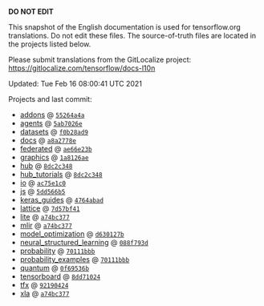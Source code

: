 __DO NOT EDIT__

This snapshot of the English documentation is used for tensorflow.org
translations. Do not edit these files. The source-of-truth files are located in
the projects listed below.

Please submit translations from the GitLocalize project: https://gitlocalize.com/tensorflow/docs-l10n

Updated: Tue Feb 16 08:00:41 UTC 2021

Projects and last commit:

- [addons](https://github.com/tensorflow/addons/tree/master/docs) @ <a href='https://github.com/tensorflow/addons/commit/55264a4afd9644fd8b10ce3161a9ef227f84bbc2'><code>55264a4a</code></a>
- [agents](https://github.com/tensorflow/agents/tree/master/docs) @ <a href='https://github.com/tensorflow/agents/commit/5ab7026e47503f14ef02918acfae340f4128dcd4'><code>5ab7026e</code></a>
- [datasets](https://github.com/tensorflow/datasets/tree/master/docs) @ <a href='https://github.com/tensorflow/datasets/commit/f0b28ad968a8e1161b1a01859dae38d7c3c427b4'><code>f0b28ad9</code></a>
- [docs](https://github.com/tensorflow/docs/tree/master/site/en) @ <a href='https://github.com/tensorflow/docs/commit/a8a2778e805509eb0ec0c2487732a9085db33900'><code>a8a2778e</code></a>
- [federated](https://github.com/tensorflow/federated/tree/master/docs) @ <a href='https://github.com/tensorflow/federated/commit/ae66e23bb24f24ba2339e5329dbe8b20c0f77e6e'><code>ae66e23b</code></a>
- [graphics](https://github.com/tensorflow/graphics/tree/master/tensorflow_graphics/g3doc) @ <a href='https://github.com/tensorflow/graphics/commit/1a8126ae83284b1f93995b3e513dfc6453911b04'><code>1a8126ae</code></a>
- [hub](https://github.com/tensorflow/hub/tree/master/docs) @ <a href='https://github.com/tensorflow/hub/commit/8dc2c348435433468c57b4dda924f168f2d09878'><code>8dc2c348</code></a>
- [hub_tutorials](https://github.com/tensorflow/hub/tree/master/examples/colab) @ <a href='https://github.com/tensorflow/hub/commit/8dc2c348435433468c57b4dda924f168f2d09878'><code>8dc2c348</code></a>
- [io](https://github.com/tensorflow/io/tree/master/docs) @ <a href='https://github.com/tensorflow/io/commit/ac75e1c0b0c89f5d25db48a3c6218ceeee0c1c6a'><code>ac75e1c0</code></a>
- [js](https://github.com/tensorflow/tfjs-website/tree/master/docs) @ <a href='https://github.com/tensorflow/tfjs-website/commit/5dd566b56c4dddc94ee7ddf72751e9c697d5a605'><code>5dd566b5</code></a>
- [keras_guides](https://github.com/tensorflow/docs/tree/snapshot-keras/site/en/guide/keras) @ <a href='https://github.com/tensorflow/docs/commit/4764abad680f9698f8ba9ace121ac9d0d9cb69af'><code>4764abad</code></a>
- [lattice](https://github.com/tensorflow/lattice/tree/master/docs) @ <a href='https://github.com/tensorflow/lattice/commit/7d57bf41cd73dd8d8c546fb41f93ef7557f68fe3'><code>7d57bf41</code></a>
- [lite](https://github.com/tensorflow/tensorflow/tree/master/tensorflow/lite/g3doc) @ <a href='https://github.com/tensorflow/tensorflow/commit/a74bc377643245f7b0c5a9810cb539ef35b9dc1d'><code>a74bc377</code></a>
- [mlir](https://github.com/tensorflow/tensorflow/tree/master/tensorflow/compiler/mlir/g3doc) @ <a href='https://github.com/tensorflow/tensorflow/commit/a74bc377643245f7b0c5a9810cb539ef35b9dc1d'><code>a74bc377</code></a>
- [model_optimization](https://github.com/tensorflow/model-optimization/tree/master/tensorflow_model_optimization/g3doc) @ <a href='https://github.com/tensorflow/model-optimization/commit/d630127bf350612352b18c8247420406c249d9b6'><code>d630127b</code></a>
- [neural_structured_learning](https://github.com/tensorflow/neural-structured-learning/tree/master/g3doc) @ <a href='https://github.com/tensorflow/neural-structured-learning/commit/088f793dde1b611c00b7bb7d10264bdf5e6d92fc'><code>088f793d</code></a>
- [probability](https://github.com/tensorflow/probability/tree/master/tensorflow_probability/g3doc) @ <a href='https://github.com/tensorflow/probability/commit/70111bbb37b748a636b9e47635713657f4dab092'><code>70111bbb</code></a>
- [probability_examples](https://github.com/tensorflow/probability/tree/master/tensorflow_probability/examples/jupyter_notebooks) @ <a href='https://github.com/tensorflow/probability/commit/70111bbb37b748a636b9e47635713657f4dab092'><code>70111bbb</code></a>
- [quantum](https://github.com/tensorflow/quantum/tree/master/docs) @ <a href='https://github.com/tensorflow/quantum/commit/0f69536b20abb896c17fecc25b5d8a7cd9f67223'><code>0f69536b</code></a>
- [tensorboard](https://github.com/tensorflow/tensorboard/tree/master/docs) @ <a href='https://github.com/tensorflow/tensorboard/commit/8dd71024d88f647c34c90b83088c32d5e2d11437'><code>8dd71024</code></a>
- [tfx](https://github.com/tensorflow/tfx/tree/master/docs) @ <a href='https://github.com/tensorflow/tfx/commit/921904249871640d6092ff4ce3987973455bdb75'><code>92190424</code></a>
- [xla](https://github.com/tensorflow/tensorflow/tree/master/tensorflow/compiler/xla/g3doc) @ <a href='https://github.com/tensorflow/tensorflow/commit/a74bc377643245f7b0c5a9810cb539ef35b9dc1d'><code>a74bc377</code></a>

